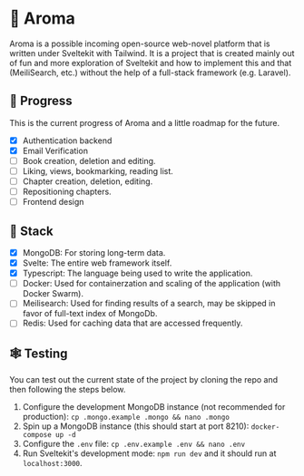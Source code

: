 # 🌸 Aroma
Aroma is a possible incoming open-source web-novel platform that is written under Sveltekit with Tailwind. It is a project that is created mainly out of fun and more exploration of Sveltekit and how to implement this and that (MeiliSearch, etc.) without the help of a full-stack framework (e.g. Laravel).

## 🎡 Progress
This is the current progress of Aroma and a little roadmap for the future.
- [x] Authentication backend
- [x] Email Verification
- [ ] Book creation, deletion and editing.
- [ ] Liking, views, bookmarking, reading list.
- [ ] Chapter creation, deletion, editing.
- [ ] Repositioning chapters.
- [ ] Frontend design

## 🛞 Stack
- [x] MongoDB: For storing long-term data.
- [x] Svelte: The entire web framework itself.
- [x] Typescript: The language being used to write the application.
- [ ] Docker: Used for containerzation and scaling of the application (with Docker Swarm).
- [ ] Meilisearch: Used for finding results of a search, may be skipped in favor of full-text index of MongoDb.
- [ ] Redis: Used for caching data that are accessed frequently.

## 🕸️ Testing
You can test out the current state of the project by cloning the repo and then following the steps below.
1. Configure the development MongoDB instance (not recommended for production): `cp .mongo.example .mongo && nano .mongo`
2. Spin up a MongoDB instance (this should start at port 8210): `docker-compose up -d`
3. Configure the `.env` file: `cp .env.example .env && nano .env`
4. Run Sveltekit's development mode: `npm run dev` and it should run at `localhost:3000`.